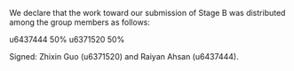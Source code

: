 We declare that the work toward our submission of Stage B was distributed among the group members as follows:


u6437444 50%
u6371520 50%


Signed: Zhixin Guo (u6371520) and Raiyan Ahsan (u6437444).
